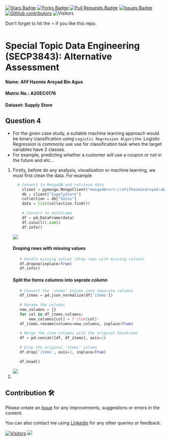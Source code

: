 <a href="https://github.com/drshahizan/SECP3843/stargazers"><img src="https://img.shields.io/github/stars/drshahizan/SECP3843" alt="Stars Badge"/></a>
<a href="https://github.com/drshahizan/SECP3843/network/members"><img src="https://img.shields.io/github/forks/drshahizan/SECP3843" alt="Forks Badge"/></a>
<a href="https://github.com/drshahizan/SECP3843/pulls"><img src="https://img.shields.io/github/issues-pr/drshahizan/SECP3843" alt="Pull Requests Badge"/></a>
<a href="https://github.com/drshahizan/SECP3843/issues"><img src="https://img.shields.io/github/issues/drshahizan/SECP3843" alt="Issues Badge"/></a>
<a href="https://github.com/drshahizan/SECP3843/graphs/contributors"><img alt="GitHub contributors" src="https://img.shields.io/github/contributors/drshahizan/SECP3843?color=2b9348"></a>
![Visitors](https://api.visitorbadge.io/api/visitors?path=https%3A%2F%2Fgithub.com%2Fdrshahizan%2FSECP3843&labelColor=%23d9e3f0&countColor=%23697689&style=flat)

Don't forget to hit the :star: if you like this repo.

# Special Topic Data Engineering (SECP3843): Alternative Assessment

#### Name: Afif Hazmie Arsyad Bin Agus
#### Matric No.: A20EC0176
#### Dataset: Supply Store

## Question 4
   - For the given case study, a suitable machine learning approach would be binary classification using `Logistic Regression Algorithm`. Logistic Regression is commonly use use for classification task when the target variables have 2 classes.
   - For example, predicting whether a customer will use a coupon or not in the future and etc...

   1. Firstly, before do any analysis, visualization or machine learning, we must first clean the data. For example
      
      ```python
        # Connect to MongoDB and retrieve data
          client = pymongo.MongoClient("mongodb+srv://afifhazmiearsyad:abc123456789@noctua.bw9bvzx.mongodb.net/")
          db = client["SupplyStore"]
          collection = db["Sales"]
          data = list(collection.find())
          
          # Convert to dataframe
          df = pd.DataFrame(data)
          df.isnull().sum()
          df.info()
      ```
      <img src="https://github.com/drshahizan/SECP3843/blob/main/submission/AfifHazmie/question4/files/images/dfinfo.jpg">
      
      #### Droping rows with missing values
      
      ```python
         # Handle missing values (drop rows with missing values)
         df.dropna(inplace=True)
         df.info()
      ```

      #### Split the Items columns into seprate column
      
      ```python
         # Convert the 'items' column into separate columns
         df_items = pd.json_normalize(df['items'])
         
         # Rename the columns
         new_columns = {}
         for col in df_items.columns:
             new_columns[col] = f'item{col}'
         df_items.rename(columns=new_columns, inplace=True)
         
         # Merge the item columns with the original DataFrame
         df = pd.concat([df, df_items], axis=1)
         
         # Drop the original 'items' column
         df.drop('items', axis=1, inplace=True)
         
         df.head()
      ```
      <img src="https://github.com/drshahizan/SECP3843/blob/main/submission/AfifHazmie/question4/files/images/jsonnormalize.jpg">
      
   2. 




## Contribution 🛠️
Please create an [Issue](https://github.com/drshahizan/special-topic-data-engineering/issues) for any improvements, suggestions or errors in the content.

You can also contact me using [Linkedin](https://www.linkedin.com/in/drshahizan/) for any other queries or feedback.

[![Visitors](https://api.visitorbadge.io/api/visitors?path=https%3A%2F%2Fgithub.com%2Fdrshahizan&labelColor=%23697689&countColor=%23555555&style=plastic)](https://visitorbadge.io/status?path=https%3A%2F%2Fgithub.com%2Fdrshahizan)
![](https://hit.yhype.me/github/profile?user_id=81284918)




